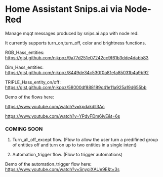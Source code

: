  # Home Assistant Snips.ai via Node-Red
Manage mqqt messages produced by snips.ai app with node red.

It currently supports turn_on,turn_off, color and brightness 
functions.

RGB_Hass_entities: 
https://gist.github.com/nikpoz/9a77d251e07242cc9f61b3dde4dabb83

Dim_Hass_entities: 
https://gist.github.com/nikpoz/8449de34c530f0a81efa85031b4a9b92

TRIPLE_Hass_entity_on/off: 
https://gist.github.com/nikpoz/58000df888189c41e11a925a19d655bb

Demo of the flows here:

https://www.youtube.com/watch?v=kpdakdll3Ac

https://www.youtube.com/watch?v=YPdvFDm6lvE&t=6s

### COMING SOON

1) Turn_all_off_except flow. (Flow to allow the user turn a predifined group of entities off
and turn on up to two entities in a single intent)


2) Automation_trigger flow. (Flow to trigger automations)

Demo of the automation_trigger flow here: https://www.youtube.com/watch?v=SnygiXAUe9E&t=3s
